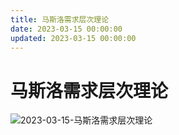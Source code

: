 ```yaml
---
title: 马斯洛需求层次理论
date: 2023-03-15 00:00:00
updated: 2023-03-15 00:00:00
---
```


# 马斯洛需求层次理论

![2023-03-15-马斯洛需求层次理论](assets/2023-03-15-马斯洛需求层次理论.jpeg)

